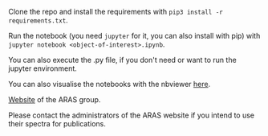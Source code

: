 Clone the repo and install the requirements with `pip3 install -r requirements.txt`.

Run the notebook (you need `jupyter` for it, you can also install with pip) with `jupyter notebook <object-of-interest>.ipynb`.

You can also execute the .py file, if you don't need or want to run the jupyter environment.

You can also visualise the notebooks with the nbviewer [here](https://nbviewer.jupyter.org/github/ivandga/ArasSpectraNotebooks/).

[Website](http://www.astrosurf.com/aras/) of the ARAS group.

Please contact the administrators of the ARAS website if you intend to use their spectra for publications.
